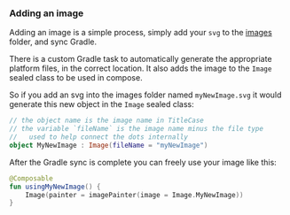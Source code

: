 ### Adding an image

Adding an image is a simple process, simply add your `svg` to the [images](../../images) folder, and
sync Gradle.

There is a custom Gradle task to automatically generate the appropriate platform files, in the
correct location. It also adds the image to the `Image` sealed class to be used in compose.

So if you add an svg into the images folder named `myNewImage.svg` it would generate this new object
in the `Image` sealed class:

```kotlin
// the object name is the image name in TitleCase
// the variable `fileName` is the image name minus the file type
//   used to help connect the dots internally
object MyNewImage : Image(fileName = "myNewImage")
```

After the Gradle sync is complete you can freely use your image like this:

```kotlin
@Composable
fun usingMyNewImage() {
    Image(painter = imagePainter(image = Image.MyNewImage))
}
```